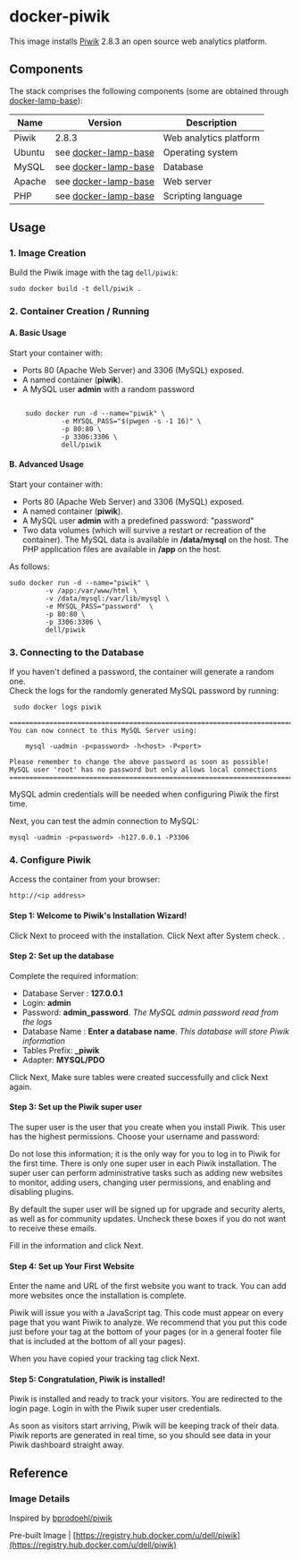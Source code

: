 # docker-piwik

This image installs [Piwik][piwik] 2.8.3 an open source web analytics platform. 

[piwik]: https://piwik.org/

## Components

The stack comprises the following components (some are obtained through [docker-lamp-base](https://github.com/dell-cloud-marketplace/docker-lamp-base)):

Name       | Version                   | Description
-----------|---------------------------|------------------------------
Piwik      | 2.8.3                     | Web analytics platform
Ubuntu     | see [docker-lamp-base](https://github.com/dell-cloud-marketplace/docker-lamp-base)                    | Operating system
MySQL      | see [docker-lamp-base](https://github.com/dell-cloud-marketplace/docker-lamp-base)      | Database
Apache     | see [docker-lamp-base](https://github.com/dell-cloud-marketplace/docker-lamp-base)      | Web server
PHP        | see [docker-lamp-base](https://github.com/dell-cloud-marketplace/docker-lamp-base)      | Scripting language

## Usage
### 1. Image Creation

Build the Piwik image with the tag `dell/piwik`:

    sudo docker build -t dell/piwik .


### 2. Container Creation / Running

#### A. Basic Usage
Start your container with:
 - Ports 80 (Apache Web Server) and 3306 (MySQL) exposed.
 - A named container (**piwik**).
 - A MySQL user **admin** with a random password
 
```no-highlight

    sudo docker run -d --name="piwik" \
             -e MYSQL_PASS="$(pwgen -s -1 16)" \
             -p 80:80 \
             -p 3306:3306 \
             dell/piwik
```

#### B. Advanced Usage
Start your container with:
 - Ports 80 (Apache Web Server) and 3306 (MySQL) exposed.
 - A named container (**piwik**).
 - A MySQL user **admin**  with a predefined password: "password"
 - Two data volumes (which will survive a restart or recreation of the container). The MySQL data is available in **/data/mysql** on the host. The PHP application files are available in **/app** on the host.

As follows: 


    sudo docker run -d --name="piwik" \
             -v /app:/var/www/html \
             -v /data/mysql:/var/lib/mysql \
             -e MYSQL_PASS="password"  \
             -p 80:80 \
             -p 3306:3306 \
             dell/piwik


### 3. Connecting to the Database


If you haven't defined a password, the container will generate a random
one.  
Check the logs for the randomly generated MySQL password by running: 

     sudo docker logs piwik

```no-highlight
========================================================================
You can now connect to this MySQL Server using:

    mysql -uadmin -p<password> -h<host> -P<port>

Please remember to change the above password as soon as possible!
MySQL user 'root' has no password but only allows local connections
========================================================================
```


MySQL admin credentials will be needed when configuring Piwik the first time.

Next, you can test the admin connection to MySQL:

    mysql -uadmin -p<password> -h127.0.0.1 -P3306


### 4. Configure Piwik
Access the container from your browser:

    http://<ip address>

#### Step 1: Welcome to Piwik's Installation Wizard!
Click Next to proceed with the installation.
Click Next after System check.
.
#### Step 2: Set up the database
Complete the required information:

* Database Server : **127.0.0.1**
* Login: **admin**
* Password: **admin_password**. *The MySQL admin password read from the logs*
* Database Name : **Enter a database name**. *This database will store Piwik information*
* Tables Prefix: **_piwik**
* Adapter: **MYSQL/PDO** 

Click Next, Make sure tables were created successfully and click Next again.

#### Step 3: Set up the Piwik super user

The super user is the user that you create when you install Piwik. 
This user has the highest permissions. Choose your username and password:

Do not lose this information; it is the only way for you to log in to Piwik for the first time. There is only one super user in each Piwik installation. The super user can perform administrative tasks such as adding new websites to monitor, adding users, changing user permissions, and enabling and disabling plugins.

By default the super user will be signed up for upgrade and security alerts, as well as for community updates. Uncheck these boxes if you do not want to receive these emails.

Fill in the information and click Next.

#### Step 4: Set up Your First Website

Enter the name and URL of the first website you want to track. 
You can add more websites once the installation is complete.

Piwik will issue you with a JavaScript tag. This code must appear on every page that you want Piwik to analyze. We recommend that you put this code just before your tag at the bottom of your pages (or in a general footer file that is included at the bottom of all your pages).

When you have copied your tracking tag click Next.

#### Step 5: Congratulation, Piwik is installed!

Piwik is installed and ready to track your visitors. 
You are redirected to the login page. Login in with the Piwik super user credentials. 

As soon as visitors start arriving, Piwik will be keeping track of their data. Piwik reports are generated in real time, so you should see data in your Piwik dashboard straight away.

## Reference

### Image Details

Inspired by [bprodoehl/piwik](https://github.com/bprodoehl/docker-piwik-mariadb)

Pre-built Image | [https://registry.hub.docker.com/u/dell/piwik](https://registry.hub.docker.com/u/dell/piwik) 
